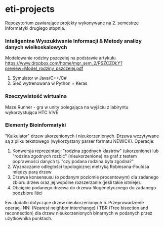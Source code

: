 # eti-projects
Repozytorium zawiarające projekty wykonywane na 2. semestrze Informatyki drugiego stopnia.

### Inteligentne Wyszukiwanie Informacji & Metody analizy danych wielkoskalowych
Modelowanie rodziny pszczelej na podstawie artykułu https://www.dropbox.com/home/mgr_sem_2/PSZCZOŁY?preview=Model_rodziny_pszczelej.pdf
1. Symulator w Java/C++/C#
2. Sieć wytrenowana w Python + Keras

### Rzeczywistość wirtualna
Maze Runner - gra w unity polegająca na wyjściu z labiryntu wykorzystująca HTC VIVE

### Elementy Bioinformatyki
"Kalkulator" drzew ukorzenionych i nieukorzenionych. Drzewa wczytywane są z pliku tekstowego (wykorzystany parser formatu NEWICK).
Operacje:
1. Konwersja reprezentacji "rodzina zgodnych klastrów" (ukorzenione) lub "rodzina zgodnych rozbić" (nieukorzenione) na graf z testem poprawności danych tj. "czy podana rodzina była zgodna?"
2. Wyznaczanie odległości topologicznej metryką Robinsona-Fouldsa między parą drzew
3. Drzewa konsensusu (o podanym poziomie procentowym) dla zadanego zbioru drzew oraz jej wspólne rozszerzanie (jeśli takie istnieje).
4. Obcięcie podanego drzewa do drzewa filogenetycznego do zadanego podzbioru liści

Ew. dodatki dotyczące drzew nieukorzenionych
5. Przeprowadzenie operacji NNI (Nearest neighbor interchange) i TBR (Tree bisection and reconnection) dla drzew nieukorzenionych binarnych w podanych przez użytkownika punktach.